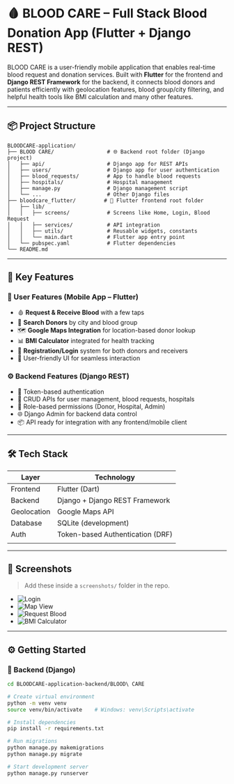 # 🩸 BLOOD CARE – Full Stack Blood Donation App (Flutter + Django REST)

BLOOD CARE is a user-friendly mobile application that enables real-time blood request and donation services. Built with **Flutter** for the frontend and **Django REST Framework** for the backend, it connects blood donors and patients efficiently with geolocation features, blood group/city filtering, and helpful health tools like BMI calculation and many other features.

---

## 📦 Project Structure

```
BLOODCARE-application/
├── BLOOD CARE/                 # 🌐 Backend root folder (Django project)
│   ├── api/                    # Django app for REST APIs
│   ├── users/                  # Django app for user authentication
│   ├── blood_requests/         # App to handle blood requests
│   ├── hospitals/              # Hospital management
│   ├── manage.py               # Django management script
│   └── ...                     # Other Django files
├── bloodcare_flutter/         # 📱 Flutter frontend root folder
│   ├── lib/
│   │   ├── screens/            # Screens like Home, Login, Blood Request
│   │   ├── services/           # API integration
│   │   ├── utils/              # Reusable widgets, constants
│   │   └── main.dart           # Flutter app entry point
│   └── pubspec.yaml            # Flutter dependencies
└── README.md
```


---

## 🚀 Key Features

### 🔴 User Features (Mobile App – Flutter)
- 🩸 **Request & Receive Blood** with a few taps
- 📍 **Search Donors** by city and blood group
- 🗺️ **Google Maps Integration** for location-based donor lookup
- 📊 **BMI Calculator** integrated for health tracking
- 🧾 **Registration/Login** system for both donors and receivers
- 🔔 User-friendly UI for seamless interaction

### ⚙️ Backend Features (Django REST)
- 🔐 Token-based authentication
- 📑 CRUD APIs for user management, blood requests, hospitals
- 🏥 Role-based permissions (Donor, Hospital, Admin)
- 🌐 Django Admin for backend data control
- 📦 API ready for integration with any frontend/mobile client

---

## 🛠️ Tech Stack

| Layer        | Technology                        |
|--------------|-----------------------------------|
| Frontend     | Flutter (Dart)                    |
| Backend      | Django + Django REST Framework    |
| Geolocation  | Google Maps API                   |
| Database     | SQLite (development)              |
| Auth         | Token-based Authentication (DRF)  |
|              |                                   |

---

## 📱 Screenshots

> Add these inside a `screenshots/` folder in the repo.

- ![Login](screenshots/login.png)
- ![Map View](screenshots/map_view.png)
- ![Request Blood](screenshots/request_blood.png)
- ![BMI Calculator](screenshots/bmi.png)

---

## ⚙️ Getting Started

### 🔧 Backend (Django)

```bash
cd BLOODCARE-application-backend/BLOOD\ CARE

# Create virtual environment
python -m venv venv
source venv/bin/activate    # Windows: venv\Scripts\activate

# Install dependencies
pip install -r requirements.txt

# Run migrations
python manage.py makemigrations
python manage.py migrate

# Start development server
python manage.py runserver


